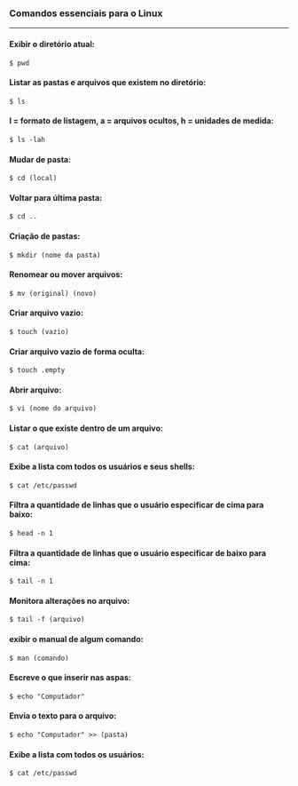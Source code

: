 ### **Comandos essenciais para o Linux**
<hr>

#### Exibir o diretório atual:
`$ pwd`

#### Listar as pastas e arquivos que existem no diretório:
`$ ls`

#### l = formato de listagem, a = arquivos ocultos, h = unidades de medida:
`$ ls -lah`

#### Mudar de pasta:
`$ cd (local) `

#### Voltar para última pasta:
`$ cd ..`

#### Criação de pastas:
`$ mkdir (nome da pasta)`

#### Renomear ou mover arquivos:
`$ mv (original) (novo)`

#### Criar arquivo vazio:
`$ touch (vazio)`

#### Criar arquivo vazio de forma oculta:
`$ touch .empty`

#### Abrir arquivo:
`$ vi (nome do arquivo)`

#### Listar o que existe dentro de um arquivo:
`$ cat (arquivo)`

#### Exibe a lista com todos os usuários e seus shells:
`$ cat /etc/passwd`

#### Filtra a quantidade de linhas que o usuário especificar de cima para baixo:
`$ head -n 1` 

#### Filtra a quantidade de linhas que o usuário especificar de baixo para cima:
`$ tail -n 1`

#### Monitora alterações no arquivo:
`$ tail -f (arquivo)` 

#### exibir o manual de algum comando:
`$ man (comando)`

#### Escreve o que inserir nas aspas:
`$ echo "Computador"`

#### Envia o texto para o arquivo:
`$ echo "Computador" >> (pasta)`

#### Exibe a lista com todos os usuários:
`$ cat /etc/passwd`


